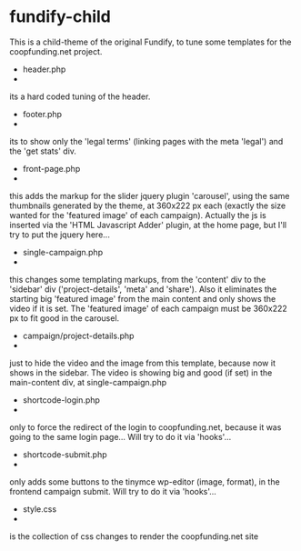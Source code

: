 fundify-child
=============

This is a child-theme of the original Fundify, to tune some templates for the coopfunding.net project.

- header.php
- 
its a hard coded tuning of the header.

- footer.php
- 
its to show only the 'legal terms' (linking pages with the meta 'legal') and the 'get stats' div.

- front-page.php
- 
this adds the markup for the slider jquery plugin 'carousel', using the same thumbnails generated by the theme, at 360x222 px each (exactly the size wanted for the 'featured image' of each campaign). Actually the js is inserted via the 'HTML Javascript Adder' plugin, at the home page, but I'll try to put the jquery here...

- single-campaign.php
- 
this changes some templating markups, from the 'content' div to the 'sidebar' div ('project-details', 'meta' and 'share'). Also it eliminates the starting big 'featured image' from the main content and only shows the video if it is set.
The 'featured image' of each campaign must be 360x222 px to fit good in the carousel.

- campaign/project-details.php
- 
just to hide the video and the image from this template, because now it shows in the sidebar. The video is showing big and good (if set) in the main-content div, at single-campaign.php

- shortcode-login.php
- 
only to force the redirect of the login to coopfunding.net, because it was going to the same login page... Will try to do it via 'hooks'...

- shortcode-submit.php
-
only adds some buttons to the tinymce wp-editor (image, format), in the frontend campaign submit. Will try to do it via 'hooks'...

- style.css
- 
is the collection of css changes to render the coopfunding.net site
